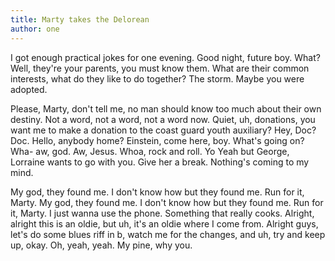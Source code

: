 ```yaml
---
title: Marty takes the Delorean
author: one
---
```


I got enough practical jokes for one evening. Good night, future boy. What? Well, they're your parents, you must know them. What are their common interests, what do they like to do together? The storm. Maybe you were adopted.

Please, Marty, don't tell me, no man should know too much about their own destiny. Not a word, not a word, not a word now. Quiet, uh, donations, you want me to make a donation to the coast guard youth auxiliary? Hey, Doc? Doc. Hello, anybody home? Einstein, come here, boy. What's going on? Wha- aw, god. Aw, Jesus. Whoa, rock and roll. Yo Yeah but George, Lorraine wants to go with you. Give her a break. Nothing's coming to my mind.

My god, they found me. I don't know how but they found me. Run for it, Marty. My god, they found me. I don't know how but they found me. Run for it, Marty. I just wanna use the phone. Something that really cooks. Alright, alright this is an oldie, but uh, it's an oldie where I come from. Alright guys, let's do some blues riff in b, watch me for the changes, and uh, try and keep up, okay. Oh, yeah, yeah. My pine, why you.